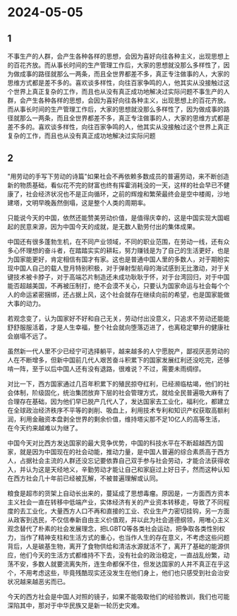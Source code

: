 # 2024-05-05

## 1


不事生产的人群，会产生各种各样的思想，会因为喜好向往各种主义，出现思想上的百花齐放。而从事长时间的生产管理工作后，大家的思想就没那么多样性了，因为做成事的路径就那么一两条，而且全世界都差不多，真正专注做事的人，大家的思维方式都是差不多的。喜欢谈多样性，向往百家争鸣的人，他其实从没接触过这个世界上真正复杂的工作，而且也从没有真正成功地解决过实际问题不事生产的人群，会产生各种各样的思想，会因为喜好向往各种主义，出现思想上的百花齐放。而从事长时间的生产管理工作后，大家的思想就没那么多样性了，因为做成事的路径就那么一两条，而且全世界都差不多，真正专注做事的人，大家的思维方式都是差不多的。喜欢谈多样性，向往百家争鸣的人，他其实从没接触过这个世界上真正复杂的工作，而且也从没有真正成功地解决过实际问题






## 2


"用劳动的手写下劳动的诗篇"如果社会不再依赖多数成员的普遍劳动，来不断创造新的物质基础，看似花不完的财富也终有挥霍消耗没的一天，这样的社会早已不健康了，社会经济状况也不是正向循环，之前的辉煌和繁荣最终会是空中楼阁，沙地建塔，文明早晚轰然倒塌，这是整个人类的周期率。

只能说今天的中国，依然还能赞美劳动价值，是值得庆幸的，这是中国实现大国崛起的民意来源，因为中国今天的成就，是无数人勤劳付出的集体成果。

中国还有很多蓬勃生机，在不同产业领域，不同的职业范围，在劳动一线，还有众多心怀理想的奋斗者，在踏踏实实的耕耘，努力赚钱是为了自己的生活更好，也是为国家能更好，肯定相信有国才有家。这也是普通中国人里的多数人，对于期盼实现中国人自己的载人登月特别积极，对于弹射型航母的海试感到无比激动，对于关键技术被卡脖子，对于高端芯片制造还未成功耿耿于怀，对于台湾回归，对于中国能否超越美国，不再被压制打，绝不会漠不关心，只要认为国家命运与社会每个个人的命运紧密捆绑，还占据上风，这个社会就存在继续向前的希望，也是国家能做大事的动力。

若观念变了，认为国家好不好和自己无关，劳动付出没意义，只追求不劳动还能能舒舒服服活着，才是人生幸福，整个社会就向堕落迈进了，也离稳定攀升的健康社会崩塌不远了。

虽然新一代人里不少已经宁可选择躺平，越来越多的人宁愿脱产，鄙视厌恶劳动的人在不断增多，但新中国前几代人艰苦奋斗积累下的国家发展红利还没吃完，还够啃一阵，至于以后中国人还有没有退路，很难说？不过，需要未雨绸缪。

对比一下，西方国家通过几百年积累下的殖民掠夺红利，已经濒临枯竭，他们的社会体制，阶级固化，统治集团放弃下层的社会管理方式，就给全民普遍吸大麻有了合理存在基础，因为他们早已脱产几代人了，发达国家去工业化，福利化，都建立在全球政治经济秩序不平等的剥削、吸血上，利用技术专利和知识产权获取高额利润，利用金融资本盘剥全世界的剩余价值，维持塔尖那不足10亿人的高等生活，在今天约来越难以为继了。

中国今天对比西方发达国家的最大竞争优势，中国的科技水平在不断超越西方国家，就是因为中国现在的社会动能，推动力量，是中国人普遍的综合素质高于西方人，占据社会主流的人群还没忘记要依靠自己双手参与社会劳动，才能合法获得收入，并认为这是天经地义，辛勤劳动才能让自己和家庭过上好日子，然而这种认知在西方社会几十年前已经被瓦解，不被普遍理解或认同。

粮食是超市的货架上自动长出来的，蔓延成了思想毒瘤。原因是，一方面西方资本主义社会一直在转移中低端产业，实体经济有关的产业资本转移走，导致了不同程度的去工业化，大量西方人口不再和直接的工业、农业生产力密切挂钩，另一方面从政客到选民，不仅信奉新自由主义价值观，并以此为社会道德纲领，用唯心主义观念替代了朴素的社会发展理念，把LGBTQ等各类社会运动，把争取各类性别权力，当作了精神支柱和生活方式的重心，也当作人生的存在意义，不考虑这些问题背后，人是碳基生物，离开了食物供给和清洁水源就活不了，离开了基础的能源供应，他们今天的生活方式都维持不下去，没有社会的政治稳定，一直战乱纷繁，动荡不安，多数人就要流离失所，连生命都保不住，但发达国家的人并不真正在乎这个，不用考虑这些，毕竟残酷现实还没发生在他们身上，他们也只感受到社会治安状况越来越恶劣而已。

今天的西方社会是中国人对照的镜子，如果不能吸取他们的经验教训，我们也可能深陷其中，那对于中华民族又是新一轮历史灾难。







